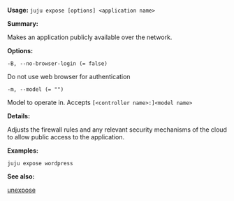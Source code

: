 **Usage:** `juju expose [options] <application name>`

**Summary:**

Makes an application publicly available over the network.

**Options:**

`-B, --no-browser-login (= false)`

Do not use web browser for authentication

`-m, --model (= "")`

Model to operate in. Accepts `[<controller name>:]<model name>`

**Details:**

Adjusts the firewall rules and any relevant security mechanisms of the cloud to allow public access to the application.

**Examples:**

   `juju expose wordpress`

**See also:**

[unexpose](https://discourse.jujucharms.com/t/command-unexpose/1845)
